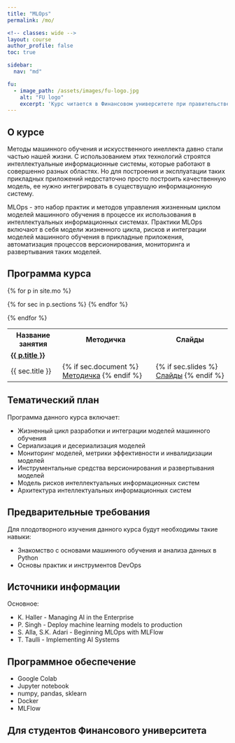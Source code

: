 ```yaml
---
title: "MLOps"
permalink: /mo/

<!-- classes: wide -->
layout: course
author_profile: false
toc: true

sidebar:
  nav: "md"

fu:
  - image_path: /assets/images/fu-logo.jpg
    alt: "FU logo"
    excerpt: 'Курс читается в Финансовом университете при правительстве РФ (Департамент анализа данных и машинного обучения), направление "Прикладная информатика"'
---
```




О курсе
---

Методы машинного обучения и искусственного инеллекта давно стали частью нашей жизни. С использованием этих технологий строятся интеллектуальные информационные системы, которые работают в совершенно разных областях. Но для построения и эксплуатации таких прикладных приложений недостаточно просто построить качественную модель, ее нужно интегрировать в существущую информационную систему.

MLOps - это набор практик и методов управления жизненным циклом моделей машинного обучения в процессе их использования в интеллектуальных информационных системах. Практики MLOps включают в себя модели жизненного цикла, рисков и интеграции моделей машинного обучения в прикладные приложения, автоматизация процессов версионирования, мониторинга и развертывания таких моделей.

## Программа курса

<table>
  <tr>
    <th> Название занятия </th>
    <th> Методичка </th>
    <!-- <th> Видео </th> -->
    <th> Слайды </th>
    <!-- <th> Тест </th> -->
  </tr>

{% for p in site.mo %}
  <tr>
    <td colspan="5" class=""> <a href="{{ p.url }}"> <b> {{ p.title }} </b> </a>  </td>
  </tr> 
  {% for sec in p.sections %}
    <tr>
      <td> {{ sec.title }} </td>
      <td> {% if sec.document %}
        <a href="{{ sec.document }}">Методичка</a>
      {% endif %} </td>
<!--       <td> {% if sec.youtube %}
        <a href="https://www.youtube.com/watch?v={{ sec.youtube }}">Видео</a>
      {% endif %} </td> -->
      <td> {% if sec.slides %}
        <a href="{{ sec.slides }}">Слайды</a>
      {% endif %} </td>
<!--       <td> {% if sec.test %}
        <a href="{{ sec.test }}">Тест</a>
      {% endif %} </td> -->
    </tr>
  {% endfor %}

{% endfor %}

</table>

Тематический план
---
Программа данного курса включает:
* Жизненный цикл разработки и интеграции моделей машинного обучения
* Сериализация и десериализация моделей
* Мониторинг моделей, метрики эффективности и инвалидизации моделей
* Инструментальные средства версионирования и развертывания моделей
* Модель рисков интеллектуальных информационных систем
* Архитектура интеллектуальных информационных систем

Предварительные требования
---
Для плодотворного изучения данного курса будут необходимы такие навыки:
* Знакомство с основами машинного обучения и анализа данных в Python
* Основы практик и инструментов DevOps


## Источники информации

Основное:
* K. Haller - Managing AI in the Enterprise
* P. Singh - Deploy machine learning models to production
* S. Alla, S.K. Adari - Beginning MLOps with MLFlow
* T. Taulli - Implementing AI Systems

<!-- Интернет-ресурсы:
* [Официальная документация](http://developer.android.com)
* [Видеокурс по мобильной разработке от технопарка](https://www.youtube.com/playlist?list=PLrCZzMib1e9qLzDXvYnpnJdUsGr3t7fSu)
* [Канал StartAndroid](https://www.youtube.com/user/vitaxafication/featured)
* [Канал Traversy Media (web-технологии, react, react native)](https://www.youtube.com/user/TechGuyWeb) -->


## Программное обеспечение

* Google Colab
* Jupyter notebook
* numpy, pandas, sklearn
* Docker
* MLFlow

Для студентов Финансового университета
---

<!-- [Балльно-рейтинговая система](https://docs.google.com/document/d/1kCppFw0YwVo-jFZaZMoMcmCSoCJ58gZUKDZc4ky_SzE/edit?usp=sharing)

[Программа экзамена](https://docs.google.com/document/d/19I5il2N-HTfrfMYtxrK3caU28cLS2ZOALamjTcQuuaU/edit?usp=sharing)

[Методические указания по составлению тестовых заданий](https://docs.google.com/document/d/1zeSRD8l_7VCUbvPoKeHvHijRWHn5z4d5Vfbh0T2kLWE/edit?usp=sharing)

[Методичка по выполнению курсовой работы](https://docs.google.com/document/d/113zbEInzqOKJTEFnyd7mvhx3JklP859YfQdLdaVGosQ/edit?usp=sharing)

[Образец отзыва на курсовую](https://docs.google.com/spreadsheets/d/1N2Xn3HMlLTOKTek5emXcvIEyvT-2Evbl/edit?usp=sharing&ouid=116003821381017651142&rtpof=true&sd=true) -->
